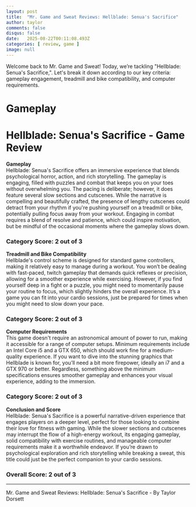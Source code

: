 ```yaml
---
layout: post
title:  "Mr. Game and Sweat Reviews: Hellblade: Senua's Sacrifice"
author: taylor
comments: false
disqus: false
date:   2025-08-22T00:11:08.493Z
categories: [ review, game ]
image: null
---
```


Welcome back to Mr. Game and Sweat! Today, we’re tackling "Hellblade: Senua's Sacrifice,". Let's break it down according to our key criteria: gameplay engagement, treadmill and bike compatibility, and computer requirements.

# Gameplay

# Hellblade: Senua's Sacrifice - Game Review

**Gameplay**  
Hellblade: Senua's Sacrifice offers an immersive experience that blends psychological horror, action, and rich storytelling. The gameplay is engaging, filled with puzzles and combat that keeps you on your toes without overwhelming you. The pacing is deliberate; however, it does feature several slow sections and cutscenes. While the narrative is compelling and beautifully crafted, the presence of lengthy cutscenes could detract from your rhythm if you're pushing yourself on a treadmill or bike, potentially pulling focus away from your workout. Engaging in combat requires a blend of resolve and patience, which could inspire motivation, but be mindful of the occasional moments where the gameplay slows down.

### Category Score: 2 out of 3

**Treadmill and Bike Compatibility**  
Hellblade's control scheme is designed for standard game controllers, making it relatively easy to manage during a workout. You won’t be dealing with fast-paced, twitch gameplay that demands quick reflexes or precision, allowing for a smoother experience while exercising. However, if you find yourself deep in a fight or a puzzle, you might need to momentarily pause your routine to focus, which slightly hinders the overall experience. It’s a game you can fit into your cardio sessions, just be prepared for times when you might need to slow down your pace.

### Category Score: 2 out of 3

**Computer Requirements**  
This game doesn't require an astronomical amount of power to run, making it accessible for a range of computer setups. Minimum requirements include an Intel Core i5 and a GTX 650, which should work fine for a medium-quality experience. If you want to dive into the stunning graphics that Hellblade is known for, you’ll need a bit more firepower, ideally an i7 and a GTX 970 or better. Regardless, something above the minimum specifications ensures smoother gameplay and enhances your visual experience, adding to the immersion.

### Category Score: 2 out of 3

**Conclusion and Score**  
Hellblade: Senua's Sacrifice is a powerful narrative-driven experience that engages players on a deeper level, perfect for those looking to combine their love for fitness with gaming. While the slower sections and cutscenes may interrupt the flow of a high-energy workout, its engaging gameplay, solid compatibility with exercise routines, and manageable computer requirements make it a worthwhile endeavor. If you’re drawn to psychological exploration and rich storytelling while breaking a sweat, this title could just be the perfect companion to your cardio sessions.

### Overall Score: 2 out of 3

---

Mr. Game and Sweat Reviews: Hellblade: Senua's Sacrifice - By Taylor Dorsett

